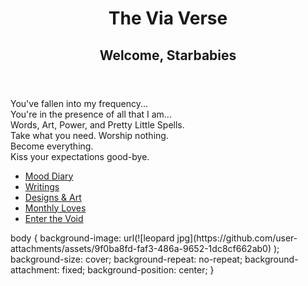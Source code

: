 <!DOCTYPE html>
<html lang="en">
<head>
  <meta charset="UTF-8" />
  <meta name="viewport" content="width=device-width, initial-scale=1" />
  <link rel="stylesheet" href="style.css" />
</head>
<body>
  <div class="container">
    <header>
      <h1>The Via Verse</h1>
      <h2>Welcome, Starbabies</h2>
    </header>
    <section class="intro">
      <p>
        You've fallen into my frequency...<br />
        You're in the presence of all that I am...<br />
        Words, Art, Power, and Pretty Little Spells.<br />
        Take what you need. Worship nothing.<br />
        Become everything.<br />
        Kiss your expectations good-bye.
      </p>
    </section>
    <nav>
      <ul>
        <li><a href="diary.html">Mood Diary</a></li>
        <li><a href="writings.html">Writings</a></li>
        <li><a href="offerings.html">Designs & Art</a></li>
        <li><a href="loves.html">Monthly Loves</a></li>
        <li><a href="#" id="secret-link">Enter the Void</a></li>
      </ul>
    </nav>
  </div>
<!DOCTYPE html>
<html lang="en">
<head>
  <meta charset="UTF-8">
body {
  background-image: url(![leopard jpg](https://github.com/user-attachments/assets/9f0ba8fd-faf3-486a-9652-1dc8cf662ab0)
);
  background-size: cover;
  background-repeat: no-repeat;
  background-attachment: fixed;
  background-position: center;
}
